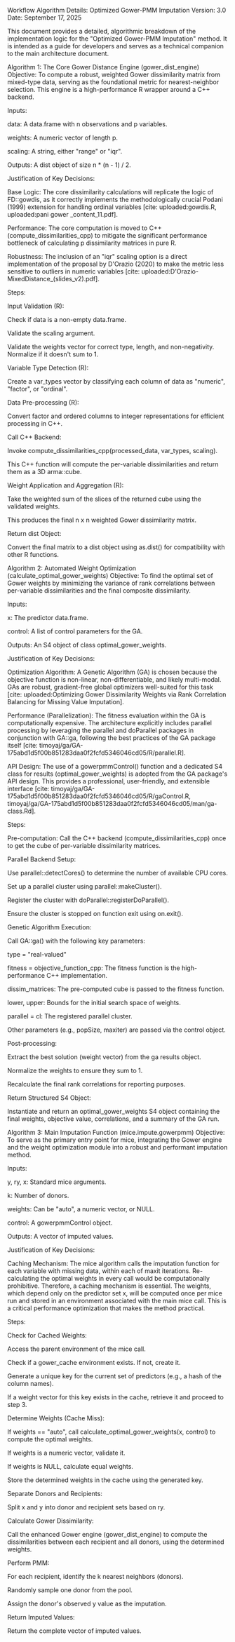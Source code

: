 Workflow Algorithm Details: Optimized Gower-PMM Imputation
Version: 3.0
Date: September 17, 2025

This document provides a detailed, algorithmic breakdown of the implementation logic for the "Optimized Gower-PMM Imputation" method. It is intended as a guide for developers and serves as a technical companion to the main architecture document.

Algorithm 1: The Core Gower Distance Engine (gower_dist_engine)
Objective: To compute a robust, weighted Gower dissimilarity matrix from mixed-type data, serving as the foundational metric for nearest-neighbor selection. This engine is a high-performance R wrapper around a C++ backend.

Inputs:

data: A data.frame with n observations and p variables.

weights: A numeric vector of length p.

scaling: A string, either "range" or "iqr".

Outputs: A dist object of size n * (n - 1) / 2.

Justification of Key Decisions:

Base Logic: The core dissimilarity calculations will replicate the logic of FD::gowdis, as it correctly implements the methodologically crucial Podani (1999) extension for handling ordinal variables [cite: uploaded:gowdis.R, uploaded:pani gower _content_11.pdf].

Performance: The core computation is moved to C++ (compute_dissimilarities_cpp) to mitigate the significant performance bottleneck of calculating p dissimilarity matrices in pure R.

Robustness: The inclusion of an "iqr" scaling option is a direct implementation of the proposal by D'Orazio (2020) to make the metric less sensitive to outliers in numeric variables [cite: uploaded:D'Orazio-MixedDistance_(slides_v2).pdf].

Steps:

Input Validation (R):

Check if data is a non-empty data.frame.

Validate the scaling argument.

Validate the weights vector for correct type, length, and non-negativity. Normalize if it doesn't sum to 1.

Variable Type Detection (R):

Create a var_types vector by classifying each column of data as "numeric", "factor", or "ordinal".

Data Pre-processing (R):

Convert factor and ordered columns to integer representations for efficient processing in C++.

Call C++ Backend:

Invoke compute_dissimilarities_cpp(processed_data, var_types, scaling).

This C++ function will compute the per-variable dissimilarities and return them as a 3D arma::cube.

Weight Application and Aggregation (R):

Take the weighted sum of the slices of the returned cube using the validated weights.

This produces the final n x n weighted Gower dissimilarity matrix.

Return dist Object:

Convert the final matrix to a dist object using as.dist() for compatibility with other R functions.

Algorithm 2: Automated Weight Optimization (calculate_optimal_gower_weights)
Objective: To find the optimal set of Gower weights by minimizing the variance of rank correlations between per-variable dissimilarities and the final composite dissimilarity.

Inputs:

x: The predictor data.frame.

control: A list of control parameters for the GA.

Outputs: An S4 object of class optimal_gower_weights.

Justification of Key Decisions:

Optimization Algorithm: A Genetic Algorithm (GA) is chosen because the objective function is non-linear, non-differentiable, and likely multi-modal. GAs are robust, gradient-free global optimizers well-suited for this task [cite: uploaded:Optimizing Gower Dissimilarity Weights via Rank Correlation Balancing for Missing Value Imputation].

Performance (Parallelization): The fitness evaluation within the GA is computationally expensive. The architecture explicitly includes parallel processing by leveraging the parallel and doParallel packages in conjunction with GA::ga, following the best practices of the GA package itself [cite: timoyaj/ga/GA-175abd1d5f00b851283daa0f2fcfd5346046cd05/R/parallel.R].

API Design: The use of a gowerpmmControl() function and a dedicated S4 class for results (optimal_gower_weights) is adopted from the GA package's API design. This provides a professional, user-friendly, and extensible interface [cite: timoyaj/ga/GA-175abd1d5f00b851283daa0f2fcfd5346046cd05/R/gaControl.R, timoyaj/ga/GA-175abd1d5f00b851283daa0f2fcfd5346046cd05/man/ga-class.Rd].

Steps:

Pre-computation: Call the C++ backend (compute_dissimilarities_cpp) once to get the cube of per-variable dissimilarity matrices.

Parallel Backend Setup:

Use parallel::detectCores() to determine the number of available CPU cores.

Set up a parallel cluster using parallel::makeCluster().

Register the cluster with doParallel::registerDoParallel().

Ensure the cluster is stopped on function exit using on.exit().

Genetic Algorithm Execution:

Call GA::ga() with the following key parameters:

type = "real-valued"

fitness = objective_function_cpp: The fitness function is the high-performance C++ implementation.

dissim_matrices: The pre-computed cube is passed to the fitness function.

lower, upper: Bounds for the initial search space of weights.

parallel = cl: The registered parallel cluster.

Other parameters (e.g., popSize, maxiter) are passed via the control object.

Post-processing:

Extract the best solution (weight vector) from the ga results object.

Normalize the weights to ensure they sum to 1.

Recalculate the final rank correlations for reporting purposes.

Return Structured S4 Object:

Instantiate and return an optimal_gower_weights S4 object containing the final weights, objective value, correlations, and a summary of the GA run.

Algorithm 3: Main Imputation Function (mice.impute.gowerpmm)
Objective: To serve as the primary entry point for mice, integrating the Gower engine and the weight optimization module into a robust and performant imputation method.

Inputs:

y, ry, x: Standard mice arguments.

k: Number of donors.

weights: Can be "auto", a numeric vector, or NULL.

control: A gowerpmmControl object.

Outputs: A vector of imputed values.

Justification of Key Decisions:

Caching Mechanism: The mice algorithm calls the imputation function for each variable with missing data, within each of maxit iterations. Re-calculating the optimal weights in every call would be computationally prohibitive. Therefore, a caching mechanism is essential. The weights, which depend only on the predictor set x, will be computed once per mice run and stored in an environment associated with the main mice call. This is a critical performance optimization that makes the method practical.

Steps:

Check for Cached Weights:

Access the parent environment of the mice call.

Check if a gower_cache environment exists. If not, create it.

Generate a unique key for the current set of predictors (e.g., a hash of the column names).

If a weight vector for this key exists in the cache, retrieve it and proceed to step 3.

Determine Weights (Cache Miss):

If weights == "auto", call calculate_optimal_gower_weights(x, control) to compute the optimal weights.

If weights is a numeric vector, validate it.

If weights is NULL, calculate equal weights.

Store the determined weights in the cache using the generated key.

Separate Donors and Recipients:

Split x and y into donor and recipient sets based on ry.

Calculate Gower Dissimilarity:

Call the enhanced Gower engine (gower_dist_engine) to compute the dissimilarities between each recipient and all donors, using the determined weights.

Perform PMM:

For each recipient, identify the k nearest neighbors (donors).

Randomly sample one donor from the pool.

Assign the donor's observed y value as the imputation.

Return Imputed Values:

Return the complete vector of imputed values.